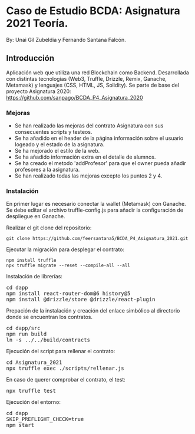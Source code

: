 # Caso de Estudio BCDA: Asignatura 2021 Teoría.

By: Unai Gil Zubeldia y Fernando Santana Falcón.

## Introducción

Aplicación web que utiliza una red Blockchain como Backend. Desarrollada con distintas tecnologías (Web3, Truffle, Drizzle, Remix, Ganache, Metamask) y lenguajes (CSS, HTML, JS, Solidity).
Se parte de base del proyecto Asignatura 2020: https://github.com/sanpago/BCDA_P4_Asignatura_2020

### Mejoras
- Se han realizado las mejoras del contrato Asignatura con sus consecuentes scripts y testeos.
- Se ha añadido en el header de la página información sobre el usuario logeado y el estado de la asignatura.
- Se ha mejorado el estilo de la web.
- Se ha añadido información extra en el detalle de alumnos.
- Se ha creado el metodo 'addProfesor' para que el owner pueda añadir profesores a la asignatura.
- Se han realizado todas las mejoras excepto los puntos 2 y 4.

### Instalación
En primer lugar es necesario conectar la wallet (Metamask) con Ganache. Se debe editar el archivo truffle-config.js para añadir la configuración de despliegue en Ganache.

Realizar el git clone del repositorio:
<pre><code>git clone https://github.com/feersantana5/BCDA_P4_Asignatura_2021.git </code></pre>

Ejecutar la migración para desplegar el contrato:
<pre><code>npm install truffle
npx truffle migrate --reset --compile-all --all 
</code></pre>

Instalación de librerías:
<pre>
cd dapp
npm install react-router-dom@6 history@5
npm install @drizzle/store @drizzle/react-plugin
</pre>

Prepación de la instalación y creación del enlace simbólico al directorio donde se encuentran los contratos.
<pre>
cd dapp/src
npm run build
ln -s ../../build/contracts
</pre>

Ejecución del script para rellenar el contrato:
<pre>
cd Asignatura_2021
npx truffle exec ./scripts/rellenar.js
</pre>

En caso de querer comprobar el contrato, el test:
<pre>
npx truffle test
</pre>

Ejecución del entorno:
<pre>
cd dapp
SKIP_PREFLIGHT_CHECK=true
npm start
</pre>